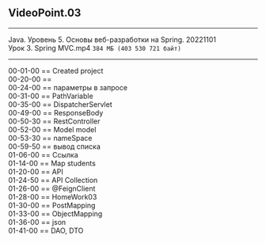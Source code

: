 
VideoPoint.03  
---
---
Java. Уровень 5. Основы веб-разработки на Spring. 20221101  
Урок 3. Spring MVC.mp4 `384 МБ (403 530 721 байт)`

---
00-01-00 == Created project  
00-20-00 ==   
00-24-00 == параметры в  запросе  
00-31-00 == PathVariable  
00-35-00 == DispatcherServlet  
00-49-00 == ResponseBody  
00-50-30 == RestController  
00-52-00 == Model model  
00-53-30 == nameSpace  
00-59-50 == вывод списка  
01-06-00 == Ссылка     
01-14-00 == Map students     
01-20-00 == API     
01-24-50 == API Collection    
01-26-00 == @FeignClient     
01-28-00 == HomeWork03     
01-30-00 == PostMapping     
01-33-00 == ObjectMapping     
01-36-00 == json     
01-41-00 == DAO, DTO     


 



